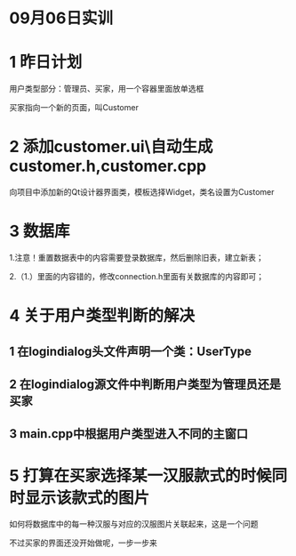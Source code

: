 09月06日实训
===

# 1 昨日计划

用户类型部分：管理员、买家，用一个容器里面放单选框

买家指向一个新的页面，叫Customer

# 2 添加customer.ui\自动生成customer.h,customer.cpp

向项目中添加新的Qt设计器界面类，模板选择Widget，类名设置为Customer

# 3 数据库

1.注意！重置数据表中的内容需要登录数据库，然后删除旧表，建立新表；

2.（1.）里面的内容错的，修改connection.h里面有关数据库的内容即可；


# 4 关于用户类型判断的解决

## 1 在logindialog头文件声明一个类：UserType

## 2 在logindialog源文件中判断用户类型为管理员还是买家

## 3 main.cpp中根据用户类型进入不同的主窗口

# 5 打算在买家选择某一汉服款式的时候同时显示该款式的图片

如何将数据库中的每一种汉服与对应的汉服图片关联起来，这是一个问题

不过买家的界面还没开始做呢，一步一步来